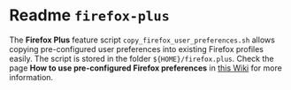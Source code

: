 # Readme `firefox-plus`

The **Firefox Plus** feature script `copy_firefox_user_preferences.sh` allows copying pre-configured user preferences into existing Firefox profiles easily. The script is stored in the folder `${HOME}/firefox.plus`. Check the page **How to use pre-configured Firefox preferences** in [this Wiki](https://github.com/accetto/ubuntu-vnc-xfce-firefox-plus/wiki/How-to#how-to-use-pre-configured-firefox-preferences) for more information.
